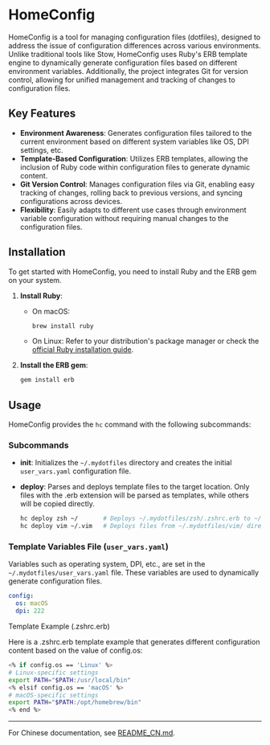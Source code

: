 # HomeConfig

HomeConfig is a tool for managing configuration files (dotfiles), designed to address the issue of configuration differences across various environments. Unlike traditional tools like Stow, HomeConfig uses Ruby's ERB template engine to dynamically generate configuration files based on different environment variables. Additionally, the project integrates Git for version control, allowing for unified management and tracking of changes to configuration files.

## Key Features

- **Environment Awareness**: Generates configuration files tailored to the current environment based on different system variables like OS, DPI settings, etc.
- **Template-Based Configuration**: Utilizes ERB templates, allowing the inclusion of Ruby code within configuration files to generate dynamic content.
- **Git Version Control**: Manages configuration files via Git, enabling easy tracking of changes, rolling back to previous versions, and syncing configurations across devices.
- **Flexibility**: Easily adapts to different use cases through environment variable configuration without requiring manual changes to the configuration files.

## Installation

To get started with HomeConfig, you need to install Ruby and the ERB gem on your system.

1. **Install Ruby**:
   - On macOS:

     ```bash
     brew install ruby
     ```

   - On Linux: Refer to your distribution's package manager or check the [official Ruby installation guide](https://www.ruby-lang.org/en/documentation/installation/).

2. **Install the ERB gem**:

   ```bash
   gem install erb
   ```

## Usage

HomeConfig provides the `hc` command with the following subcommands:

### Subcommands

- **init**: Initializes the `~/.mydotfiles` directory and creates the initial `user_vars.yaml` configuration file.
- **deploy**: Parses and deploys template files to the target location. Only files with the .erb extension will be parsed as templates, while others will be copied directly.

    ```bash
    hc deploy zsh ~/       # Deploys ~/.mydotfiles/zsh/.zshrc.erb to ~/.zshrc
    hc deploy vim ~/.vim   # Deploys files from ~/.mydotfiles/vim/ directory and its subdirectories to ~/.vim/
    ```

### Template Variables File (`user_vars.yaml`)

Variables such as operating system, DPI, etc., are set in the `~/.mydotfiles/user_vars.yaml` file. These variables are used to dynamically generate configuration files.

```yaml
config:
  os: macOS
  dpi: 222
```

Template Example (.zshrc.erb)

Here is a .zshrc.erb template example that generates different configuration content based on the value of config.os:

```bash
<% if config.os == 'Linux' %>
# Linux-specific settings
export PATH="$PATH:/usr/local/bin"
<% elsif config.os == 'macOS' %>
# macOS-specific settings
export PATH="$PATH:/opt/homebrew/bin"
<% end %>
```

---
For Chinese documentation, see [README_CN.md](./README_CN.md).

